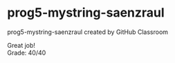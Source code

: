 # prog5-mystring-saenzraul
prog5-mystring-saenzraul created by GitHub Classroom  

Great job!  
Grade: 40/40
